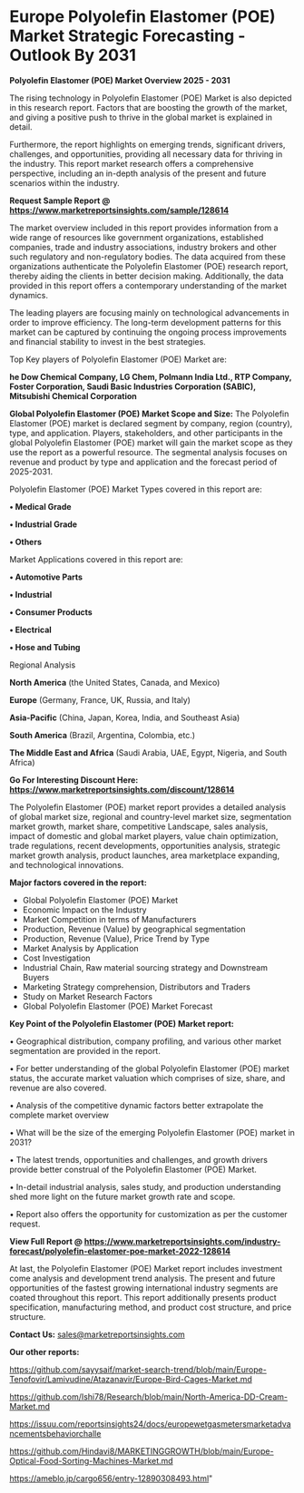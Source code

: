 # Europe Polyolefin Elastomer (POE) Market Strategic Forecasting - Outlook By 2031

<Strong> Polyolefin Elastomer (POE) Market Overview 2025 - 2031</strong>

The rising technology in Polyolefin Elastomer (POE) Market is also depicted in this research report. Factors that are boosting the growth of the market, and giving a positive push to thrive in the global market is explained in detail.

Furthermore, the report highlights on emerging trends, significant drivers, challenges, and opportunities, providing all necessary data for thriving in the industry. This report market research offers a comprehensive perspective, including an in-depth analysis of the present and future scenarios within the industry.

<strong>Request Sample Report @ <a href=https://www.marketreportsinsights.com/sample/128614>https://www.marketreportsinsights.com/sample/128614</a></strong>

The market overview included in this report provides information from a wide range of resources like government organizations, established companies, trade and industry associations, industry brokers and other such regulatory and non-regulatory bodies. The data acquired from these organizations authenticate the Polyolefin Elastomer (POE) research report, thereby aiding the clients in better decision making. Additionally, the data provided in this report offers a contemporary understanding of the market dynamics.

The leading players are focusing mainly on technological advancements in order to improve efficiency. The long-term development patterns for this market can be captured by continuing the ongoing process improvements and financial stability to invest in the best strategies.

Top Key players of Polyolefin Elastomer (POE) Market are:

<strong>he Dow Chemical Company, LG Chem, Polmann India Ltd., RTP Company, Foster Corporation, Saudi Basic Industries Corporation (SABIC), Mitsubishi Chemical Corporation</strong>

<strong><b>Global Polyolefin Elastomer (POE) Market Scope and Size:</b></strong>
The Polyolefin Elastomer (POE) market is declared segment by company, region (country), type, and application. Players, stakeholders, and other participants in the global Polyolefin Elastomer (POE) market will gain the market scope as they use the report as a powerful resource. The segmental analysis focuses on revenue and product by type and application and the forecast period of 2025-2031.

Polyolefin Elastomer (POE) Market Types covered in this report are:

<strong>• Medical Grade

• Industrial Grade

• Others</strong>

Market Applications covered in this report are:

<strong>• Automotive Parts

• Industrial

• Consumer Products

• Electrical

• Hose and Tubing</strong> 

Regional Analysis

<strong>North America</strong> (the United States, Canada, and Mexico)

<strong>Europe</strong> (Germany, France, UK, Russia, and Italy)

<strong>Asia-Pacific</strong> (China, Japan, Korea, India, and Southeast Asia)

<strong>South America</strong> (Brazil, Argentina, Colombia, etc.)

<strong>The Middle East and Africa</strong> (Saudi Arabia, UAE, Egypt, Nigeria, and South Africa)

<strong>Go For Interesting Discount Here: <a href=https://www.marketreportsinsights.com/discount/128614>https://www.marketreportsinsights.com/discount/128614</a></strong>

The Polyolefin Elastomer (POE) market report provides a detailed analysis of global market size, regional and country-level market size, segmentation market growth, market share, competitive Landscape, sales analysis, impact of domestic and global market players, value chain optimization, trade regulations, recent developments, opportunities analysis, strategic market growth analysis, product launches, area marketplace expanding, and technological innovations.

<strong><b>Major factors covered in the report:</b></strong>
<ul>
  <li>Global Polyolefin Elastomer (POE) Market </li>
  <li>Economic Impact on the Industry</li>
  <li>Market Competition in terms of Manufacturers</li>
  <li>Production, Revenue (Value) by geographical segmentation</li>
  <li>Production, Revenue (Value), Price Trend by Type</li>
  <li>Market Analysis by Application</li>
  <li>Cost Investigation</li>
  <li>Industrial Chain, Raw material sourcing strategy and Downstream Buyers</li>
  <li>Marketing Strategy comprehension, Distributors and Traders</li>
  <li>Study on Market Research Factors</li>
  <li>Global Polyolefin Elastomer (POE) Market Forecast</li>
</ul>

<strong><b>Key Point of the Polyolefin Elastomer (POE) Market report:</b></strong>

• Geographical distribution, company profiling, and various other market segmentation are provided in the report.

• For better understanding of the global Polyolefin Elastomer (POE) market status, the accurate market valuation which comprises of size, share, and revenue are also covered.

• Analysis of the competitive dynamic factors better extrapolate the complete market overview

• What will be the size of the emerging Polyolefin Elastomer (POE) market in 2031?

• The latest trends, opportunities and challenges, and growth drivers provide better construal of the Polyolefin Elastomer (POE) Market.

• In-detail industrial analysis, sales study, and production understanding shed more light on the future market growth rate and scope.

• Report also offers the opportunity for customization as per the customer request.

<strong><b>View Full Report @ <a href=https://www.marketreportsinsights.com/industry-forecast/polyolefin-elastomer-poe-market-2022-128614>https://www.marketreportsinsights.com/industry-forecast/polyolefin-elastomer-poe-market-2022-128614</a></b></strong>


At last, the Polyolefin Elastomer (POE) Market report includes investment come analysis and development trend analysis. The present and future opportunities of the fastest growing international industry segments are coated throughout this report. This report additionally presents product specification, manufacturing method, and product cost structure, and price structure.

<strong>Contact Us:</strong>
sales@marketreportsinsights.com

<strong>Our other reports:</strong>

<a href=https://github.com/sayysaif/market-search-trend/blob/main/Europe-Tenofovir/Lamivudine/Atazanavir/Europe-Bird-Cages-Market.md>https://github.com/sayysaif/market-search-trend/blob/main/Europe-Tenofovir/Lamivudine/Atazanavir/Europe-Bird-Cages-Market.md</a>

<a href=https://github.com/Ishi78/Research/blob/main/North-America-DD-Cream-Market.md>https://github.com/Ishi78/Research/blob/main/North-America-DD-Cream-Market.md</a>

<a href=https://issuu.com/reportsinsights24/docs/europewetgasmetersmarketadvancementsbehaviorchalle>https://issuu.com/reportsinsights24/docs/europewetgasmetersmarketadvancementsbehaviorchalle</a>

<a href=https://github.com/Hindavi8/MARKETINGGROWTH/blob/main/Europe-Optical-Food-Sorting-Machines-Market.md>https://github.com/Hindavi8/MARKETINGGROWTH/blob/main/Europe-Optical-Food-Sorting-Machines-Market.md</a>

<a href=https://ameblo.jp/cargo656/entry-12890308493.html>https://ameblo.jp/cargo656/entry-12890308493.html</a>"
